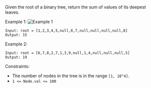 Given the root of a binary tree, return the sum of values of its deepest leaves.

Example 1:
![Example 1](https://assets.leetcode.com/uploads/2019/07/31/1483_ex1.png)
```
Input: root = [1,2,3,4,5,null,6,7,null,null,null,null,8]
Output: 15
```

Example 2:
```
Input: root = [6,7,8,2,7,1,3,9,null,1,4,null,null,null,5]
Output: 19
```

Constraints:
* The number of nodes in the tree is in the range `[1, 10^4]`.
* `1 <= Node.val <= 100`